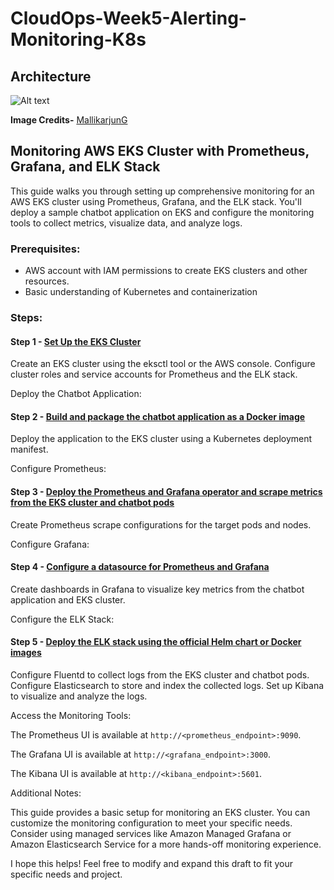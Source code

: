 # CloudOps-Week5-Alerting-Monitoring-K8s

## Architecture
![Alt text](ezgif.com-gif-maker.gif)

**Image Credits-** [MallikarjunG](https://devo.hashnode.dev/comprehensive-aws-eks-cluster-monitoring-with-prometheus-grafanaand-efk-stack-10weeksofcloudops)
## Monitoring AWS EKS Cluster with Prometheus, Grafana, and ELK Stack

This guide walks you through setting up comprehensive monitoring for an AWS EKS cluster using Prometheus, Grafana, and the ELK stack. You'll deploy a sample chatbot application on EKS and configure the monitoring tools to collect metrics, visualize data, and analyze logs.

### Prerequisites:

- AWS account with IAM permissions to create EKS clusters and other resources.
- Basic understanding of Kubernetes and containerization

### Steps:

#### Step 1 - [Set Up the EKS Cluster](jounral/Step1.md)

Create an EKS cluster using the eksctl tool or the AWS console.
Configure cluster roles and service accounts for Prometheus and the ELK stack.

Deploy the Chatbot Application:

#### Step 2 - [Build and package the chatbot application as a Docker image](journal/Step2.md)
Deploy the application to the EKS cluster using a Kubernetes deployment manifest.

Configure Prometheus:

#### Step 3 - [Deploy the Prometheus and Grafana operator and scrape metrics from the EKS cluster and chatbot pods](journal/Step3.md)
Create Prometheus scrape configurations for the target pods and nodes.

Configure Grafana:

#### Step 4 - [Configure a datasource for Prometheus and Grafana](journal/Step4.md)
Create dashboards in Grafana to visualize key metrics from the chatbot application and EKS cluster.

Configure the ELK Stack:

#### Step 5 - [Deploy the ELK stack using the official Helm chart or Docker images](journal/Step5.md)
Configure Fluentd to collect logs from the EKS cluster and chatbot pods.
Configure Elasticsearch to store and index the collected logs.
Set up Kibana to visualize and analyze the logs.

Access the Monitoring Tools:

The Prometheus UI is available at `http://<prometheus_endpoint>:9090`.

The Grafana UI is available at `http://<grafana_endpoint>:3000`.

The Kibana UI is available at `http://<kibana_endpoint>:5601`.

Additional Notes:

This guide provides a basic setup for monitoring an EKS cluster. You can customize the monitoring configuration to meet your specific needs.
Consider using managed services like Amazon Managed Grafana or Amazon Elasticsearch Service for a more hands-off monitoring experience.

I hope this helps! Feel free to modify and expand this draft to fit your specific needs and project.
